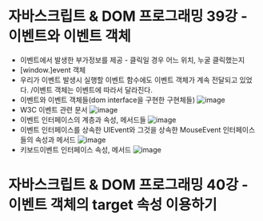 # 자바스크립트 & DOM 프로그래밍 39강 - 이벤트와 이벤트 객체
* 이벤트에서 발생한 부가정보를 제공 - 클릭일 경우 어느 위치, 누굴 클릭했는지
* [window.]event 객체
* 우리가 이벤트 발생시 실행할 이벤트 함수에도 이벤트 객체가 계속 전달되고 있었다. /이벤트 객체는 이벤트에 따라서 달라진다.
* 이벤트와 이벤트 객체들(dom interface을 구현한 구현체들)
![image](https://github.com/resti999/TIL/assets/40667871/186d12da-647a-40ff-9c2f-3f589c57fa9b)
* W3C 이벤트 관련 문서
![image](https://github.com/resti999/TIL/assets/40667871/04225839-6716-407d-848e-153a1cddfa8b)
* 이벤트 인터페이스의 계층과  속성, 메서드들
![image](https://github.com/resti999/TIL/assets/40667871/d672dbf2-cbe7-438d-8f92-596ec3d43995)
* 이벤트 인터페이스를 상속한 UIEvent와 그것을 상속한 MouseEvent 인터페이스들의 속성과 메서드
![image](https://github.com/resti999/TIL/assets/40667871/842ca2ce-d2b4-4c81-aa48-8b5488f3f290)
* 키보드이벤트 인터페이스 속성, 메서드
![image](https://github.com/resti999/TIL/assets/40667871/4aeca54d-4f88-4320-9a33-899947b5f5cb)

# 자바스크립트 & DOM 프로그래밍 40강 - 이벤트 객체의 target 속성 이용하기


